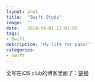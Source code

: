 ```yaml
---
layout:	post
title:	"Swift Study"
image:	''
date:	2019-04-01 22:01:05
tags:	
- Swift
description: 'My life for pass!'
categories:
- Swift
---
```


全写在iOS club的博客里面了：[链接](https://jlu-ios-club.github.io/blog/)